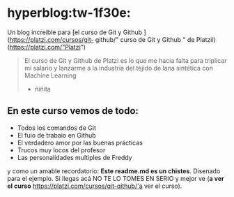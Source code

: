 # hyperblog:tw-1f30e: 
Un blog increible para [el curso de Git y Github ] (https://platzi.com/cursos/git-
github/" curso de Git y Github " de Platzil) (https://platzi.com/"Platzi")
> El curso de Git y Github de Platzi es lo que me hacia falta para triplicar mi
salario y lanzarme a la industria del tejido de lana sintética con Machine
Learning
> - ñiñita

## En este curso vemos de todo:
* Todos los comandos de Git
* El fuio de trabaio en Github
* El verdadero amor por las buenas prácticas
* Trucos muy locos del profesor
* Las personalidades multiples de Freddy

y como un amable recordatorio: **Este readme.md es un chistes**. Disenado
para el ejemplo. Si llegas acá NO TE LO TOMES EN SERIO y mejor ve (**a ver el curso** https://platzi.com/cursos/qit-qithub/'a ver el curso).